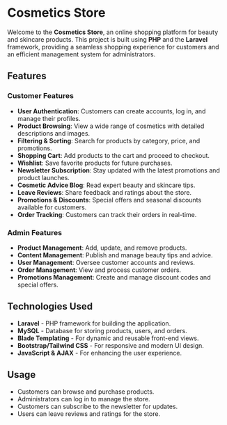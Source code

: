 # Cosmetics Store

Welcome to the **Cosmetics Store**, an online shopping platform for beauty and skincare products. This project is built using **PHP** and the **Laravel** framework, providing a seamless shopping experience for customers and an efficient management system for administrators.

## Features

### Customer Features
- **User Authentication**: Customers can create accounts, log in, and manage their profiles.
- **Product Browsing**: View a wide range of cosmetics with detailed descriptions and images.
- **Filtering & Sorting**: Search for products by category, price, and promotions.
- **Shopping Cart**: Add products to the cart and proceed to checkout.
- **Wishlist**: Save favorite products for future purchases.
- **Newsletter Subscription**: Stay updated with the latest promotions and product launches.
- **Cosmetic Advice Blog**: Read expert beauty and skincare tips.
- **Leave Reviews**: Share feedback and ratings about the store.
- **Promotions & Discounts**: Special offers and seasonal discounts available for customers.
- **Order Tracking**: Customers can track their orders in real-time.

### Admin Features
- **Product Management**: Add, update, and remove products.
- **Content Management**: Publish and manage beauty tips and advice.
- **User Management**: Oversee customer accounts and reviews.
- **Order Management**: View and process customer orders.
- **Promotions Management**: Create and manage discount codes and special offers.

## Technologies Used
- **Laravel** - PHP framework for building the application.
- **MySQL** - Database for storing products, users, and orders.
- **Blade Templating** - For dynamic and reusable front-end views.
- **Bootstrap/Tailwind CSS** - For responsive and modern UI design.
- **JavaScript & AJAX** - For enhancing the user experience.

## Usage
- Customers can browse and purchase products.
- Administrators can log in to manage the store.
- Customers can subscribe to the newsletter for updates.
- Users can leave reviews and ratings for the store.

